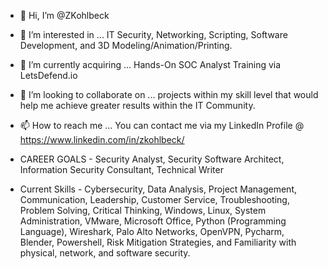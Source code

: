 - 👋 Hi, I’m @ZKohlbeck
- 👀 I’m interested in ... IT Security, Networking, Scripting, Software Development, and 3D Modeling/Animation/Printing.
- 🌱 I’m currently acquiring ...  Hands-On SOC Analyst Training via LetsDefend.io
- 💞️ I’m looking to collaborate on ... projects within my skill level that would help me achieve greater results within the IT Community.
- 📫 How to reach me ... You can contact me via my LinkedIn Profile @ https://www.linkedin.com/in/zkohlbeck/

- CAREER GOALS - Security Analyst, Security Software Architect, Information Security Consultant, Technical Writer

- Current Skills - Cybersecurity, Data Analysis, Project Management, Communication, Leadership, Customer Service, Troubleshooting, Problem Solving, Critical Thinking, Windows, Linux, System Administration, VMware, Microsoft Office, Python (Programming Language), Wireshark, Palo Alto Networks, OpenVPN, Pycharm, Blender, Powershell, Risk Mitigation Strategies,  and Familiarity with physical, network, and software security.


<!---
ZKohlbeck/ZKohlbeck is a ✨ special ✨ repository because its `README.md` (this file) appears on your GitHub profile.
You can click the Preview link to take a look at your changes.
--->
